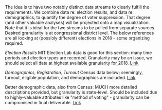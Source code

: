 The idea is to have two notably distinct data streams to clearly fulfill the requirements.
We combine data re: election results, and data re: demographics, to quantify the degree of voter suppression.
That degree (and other valuable analyses) will be projected onto a map visualization. 
Note that it is ideal for the two streams to be pulled from separate sources. 
Desired granularity is at congressional district level. 
The below references are all looking at (possibly different) elections in 2018 - some organizing required. 

*Election Results*
MIT Election Lab data is good for this section: many time periods and election types are recorded. 
Granularity may be an issue, we should select all data at highest available granularity for 2018. 
[Link](https://electionlab.mit.edu/data)


*Demographics, Registration, Turnout*
Census data below; seemingly, turnout, eligible population, and demographics are included. 
[Link](https://www.census.gov/data/tables/time-series/demo/voting-and-registration/congressional-voting-tables.html)

Better demographic data, also from Census: MUCH more detailed descriptions provided, but granularity is state-level. 
Should be included due to highly-valuable attributes like "method of voting" - granularity can be compromised in final deliverable. 
[Link](https://www.census.gov/data/tables/time-series/demo/voting-and-registration/p20-583.html)



